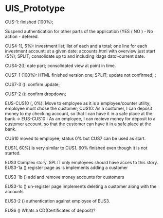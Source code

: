 # UIS_Prototype
CUS-1: finished (100%);

Suspend authentication for other parts of the application (YES / NO ) - No action - defered.

CUS4-1(<name>, 5%): investment list; list of each and a total; one line for each investment account; at a given date; accounts.html with overview just start (5%); SPLIT; consolidate up to and including ‘dags dato’-current date. 

CUS4-2(<name>); date part; consolidated view at point in time.

CUS7-1 (100%): HTML finished version one; SPLIT; update not confirmed;  ; 

CUS7-3 (<name>): confirm update;

CUS7-2 (<name>): confirm dropdown;

EUS-CUS10 (<name>, 0%):  Move to employee as it is a employee/counter utility; employee must chose the customer; CUS10: As a customer, I can deposit money to my checking account, so that I can have it in a safe place at the bank.-> EUS-CUS10 : As an employee, I can recieve money for deposit to a customer account, so that the customer can have it in a safe place at the bank.

CUS10 moved to employee; status 0% but CUS7 can be used as start.

EUS1(<name>, 60%)  is very similar to CUS1. 60% finished even though it is not started.

EUS3 Complex story. SPLIT only employees should have acces to this story. 
EUS3-1a (<name>) register page as is implements adding a customer

EUS3-1b (<name>) add and remove money accounts for customers

EUS3-1c (<name>) un-register page implements deleting a customer along with the accounts
	
EUS3-2 (<name>) authentication against employee of EUS3.

EUS6 (<name>) Whats a CD(Certificates of deposit)?
